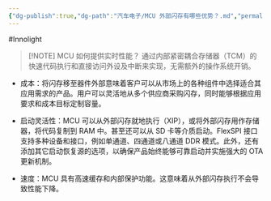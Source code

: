 ```yaml
---
{"dg-publish":true,"dg-path":"汽车电子/MCU 外部闪存有哪些优势？.md","permalink":"/汽车电子/MCU 外部闪存有哪些优势？/","created":"2025-06-10T10:05:23.000+08:00","updated":"2025-06-10T10:21:07.000+08:00"}
---
```


#Innolight

> [!NOTE] MCU 如何提供实时性能？
> 通过内部紧密耦合存储器（TCM）的快速代码执行和直接访问外设及中断来实现，无需额外的操作系统开销。

- 成本：将闪存移至器件外部意味着客户可以从市场上的各种组件中选择适合其应用需求的产品。用户可以灵活地从多个供应商采购闪存，同时能够根据应用要求和成本目标定制容量。

- 启动灵活性：MCU 可以从外部闪存就地执行（XIP），或将外部闪存用作存储器，将代码复制到 RAM 中。甚至还可以从 SD 卡等介质启动。FlexSPI 接口支持多种设备和接口，例如单通道、四通道或八通道 DDR 模式。此外，还有添加其它启动恢复源的选项，以确保产品始终能够可靠启动并实施强大的 OTA 更新机制。

- 速度：MCU 具有高速缓存和内部保护功能。这意味着从外部闪存执行不会导致性能下降。

